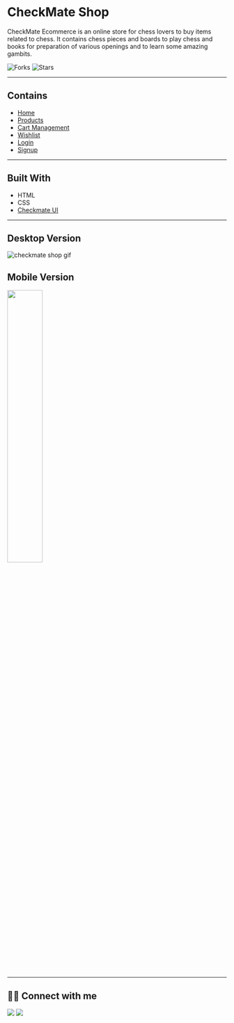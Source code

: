 # CheckMate Shop

CheckMate Ecommerce is an online store for chess lovers to buy items related to chess. It contains chess pieces and boards to play chess and books for preparation of various openings and to learn some amazing gambits.

![Forks](https://img.shields.io/github/forks/AtulPant2704/Checkmate-Ecommerce)
![Stars](https://img.shields.io/github/stars/AtulPant2704/Checkmate-Ecommerce)

---

## Contains

- [Home](https://checkmate-shop.netlify.app/)
- [Products](https://checkmate-shop.netlify.app/product/product.html)
- [Cart Management](https://checkmate-shop.netlify.app/cart/cart.html)
- [Wishlist](https://checkmate-shop.netlify.app/wishlist/wishlist.html)
- [Login](https://checkmate-shop.netlify.app/authentication/login/login.html)
- [Signup](https://checkmate-shop.netlify.app/authentication/sign-up/sign-up.html)

---

## Built With

- HTML
- CSS
- [Checkmate UI](https://checkmate-ui.netlify.app/)

---

## Desktop Version

![checkmate shop gif](./assets/checkmate-shop-desktop.gif)

## Mobile Version

<img src="./assets/checkmate-shop-mobile.gif" style="width: 40%; height: auto;"/>

---

## 👨‍💻 Connect with me

<a href="https://twitter.com/AtulPant2704"><img src="https://img.shields.io/badge/Twitter-1DA1F2?style=for-the-badge&logo=twitter&logoColor=white"/></a>
<a href="https://www.linkedin.com/in/atulpant2704"><img src="https://img.shields.io/badge/LinkedIn-0077B5?style=for-the-badge&logo=linkedin&logoColor=white"/></a>
